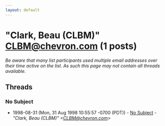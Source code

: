 ```yaml
---
layout: default
---
```


# "Clark, Beau (CLBM)" <CLBM@chevron.com> (1 posts)

_Be aware that many list participants used multiple email addresses over their time active on the list. As such this page may not contain all threads available._

## Threads

### No Subject
+ 1998-08-31 (Mon, 31 Aug 1998 10:55:57 -0700 (PDT)) - [No Subject](/archive/1998/08/23ae8223c821fbd3baaa982fd0c2911bd301e0bfc80e84a0ce98b904e32aefb9) - _"Clark, Beau (CLBM)" \<CLBM@chevron.com\>_

